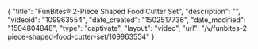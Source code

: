{
    "title": "FunBites&reg; 2-Piece Shaped Food Cutter Set",
    "description": "",
    "videoid": "109963554",
    "date_created": "1502517736",
    "date_modified": "1504804848",
    "type": "captivate",
    "layout": "video",
    "url": "\/v\/funbites-2-piece-shaped-food-cutter-set\/109963554"
}
